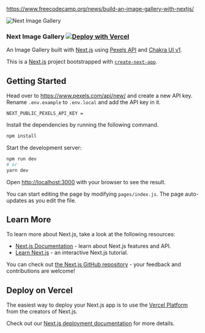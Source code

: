 https://www.freecodecamp.org/news/build-an-image-gallery-with-nextjs/


![Next Image Gallery](https://i.imgur.com/iPbBSce.png)


### Next Image Gallery   [![Deploy with Vercel](https://vercel.com/button)](https://vercel.com/new/git/external?repository-url=https%3A%2F%2Fgithub.com%2FlelouchB%2Fnext-image-gallery&env=NEXT_PUBLIC_PEXELS_API_KEY&envDescription=Pexels%20API%20Key%20&envLink=https%3A%2F%2Fwww.pexels.com%2Fapi%2Fnew%2F&project-name=next-image-gallery&repo-name=next-image-gallery)

An Image Gallery built with [Next.js](https://nextjs.org/) using [Pexels API](https://www.pexels.com/api/) and [Chakra UI v1](https://next.chakra-ui.com/).


This is a [Next.js](https://nextjs.org/) project bootstrapped with [`create-next-app`](https://github.com/vercel/next.js/tree/canary/packages/create-next-app).

## Getting Started

Head over to https://www.pexels.com/api/new/ and create a new API key. Rename `.env.example` to `.env.local` and add the API key in it.

```
NEXT_PUBLIC_PEXELS_API_KEY = 
```

Install the dependencies by running the following command.

```bash
npm install
```

Start the development server:

```bash
npm run dev
# or
yarn dev
```

Open [http://localhost:3000](http://localhost:3000) with your browser to see the result.

You can start editing the page by modifying `pages/index.js`. The page auto-updates as you edit the file.

## Learn More

To learn more about Next.js, take a look at the following resources:

- [Next.js Documentation](https://nextjs.org/docs) - learn about Next.js features and API.
- [Learn Next.js](https://nextjs.org/learn) - an interactive Next.js tutorial.

You can check out [the Next.js GitHub repository](https://github.com/vercel/next.js/) - your feedback and contributions are welcome!

## Deploy on Vercel

The easiest way to deploy your Next.js app is to use the [Vercel Platform](https://vercel.com/import?utm_medium=default-template&filter=next.js&utm_source=create-next-app&utm_campaign=create-next-app-readme) from the creators of Next.js.

Check out our [Next.js deployment documentation](https://nextjs.org/docs/deployment) for more details.
